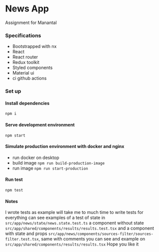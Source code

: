 # News App

Assignment for Manantal

### Specifications

- Bootstrapped with nx
- React
- React router
- Redux toolkit
- Styled components
- Material ui
- ci github actions

### Set up

#### Install dependencies

`npm i`

#### Serve development environment

`npm start`

#### Simulate production environment with docker and nginx

- run docker on desktop
- build image
  `npm run build-production-image`
- run image
  `npm run start-production`

#### Run test

`npm test`

#### Notes

I wrote tests as example will take me to much time to write tests for everything can see examples of a test of state in `src/app/news/state/news.state.test.ts` a component without state `src/app/shared/components/results/results.test.tsx` and a component with state and props `src/app/news/components/sources-filter/sources-filter.test.tsx`, same with comments you can see and example on `src/app/shared/components/results/results.tsx`
Hope you like it
